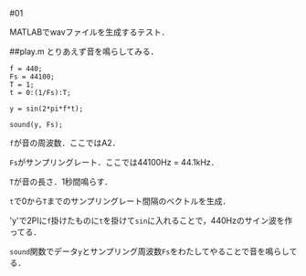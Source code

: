 #01

MATLABでwavファイルを生成するテスト．

##play.m
とりあえず音を鳴らしてみる．

    f = 440;
    Fs = 44100;
    T = 1;
    t = 0:(1/Fs):T;

    y = sin(2*pi*f*t);

    sound(y, Fs);

`f`が音の周波数．ここではA2．

`Fs`がサンプリングレート．ここでは44100Hz = 44.1kHz．

`T`が音の長さ．1秒間鳴らす．

`t`で0から`T`までのサンプリングレート間隔のベクトルを生成．

'y'で2PIに`f`掛けたものに`t`を掛けて`sin`に入れることで，440Hzのサイン波を作ってる．

`sound`関数でデータ`y`とサンプリング周波数`Fs`をわたしてやることで音を鳴らしてる．
